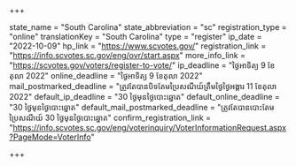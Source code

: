 +++

state_name = "South Carolina"
state_abbreviation = "sc"
registration_type = "online"
translationKey = "South Carolina"
type = "register"
ip_date = "2022-10-09"
hp_link = "https://www.scvotes.gov/"
registration_link = "https://info.scvotes.sc.gov/eng/ovr/start.aspx"
more_info_link = "https://scvotes.gov/voters/register-to-vote/"
ip_deadline = "ថ្ងៃអាទិត្យ 9 ខែតុលា 2022"
online_deadline = "ថ្ងៃអាទិត្យ 9 ខែតុលា 2022"
mail_postmarked_deadline = "ត្រូវតែបានបិទតែមប្រៃសណីយ៍ត្រឹមថ្ងៃ​ ថ្ងៃអង្គារ 11 ខែតុលា 2022"
default_ip_deadline = "30 ថ្ងៃមុនថ្ងៃបោះឆ្នោត"
default_online_deadline = "30 ថ្ងៃមុនថ្ងៃបោះឆ្នោត"
default_mail_postmarked_deadline = "ត្រូវតែបានបោះតែមប្រៃសណីយ៍ 30 ថ្ងៃមុនថ្ងៃបោះឆ្នោត"
confirm_registration_link = "https://info.scvotes.sc.gov/eng/voterinquiry/VoterInformationRequest.aspx?PageMode=VoterInfo"

+++